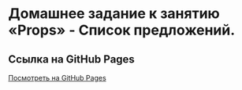 # Домашнее задание к занятию «Props» - Список предложений.

## Ссылка на GitHub Pages
[Посмотреть на GitHub Pages](https://chernikov-frontend.github.io/etsy-listing/)
